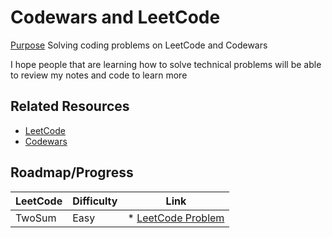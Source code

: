 # Codewars and LeetCode



[Purpose](https://makeareadme.com) 
Solving coding problems on LeetCode and Codewars

I hope people that are learning how to solve technical problems will be able to review my notes and code to learn more



## Related Resources

* [LeetCode](https://leetcode.com/)
* [Codewars](https://www.codewars.com/dashboard)

## Roadmap/Progress

| LeetCode  | Difficulty | Link |
| ------------- | ------------- | ------------- |
| TwoSum  | Easy  | * [LeetCode Problem](https://leetcode.com/problems/two-sum/)  |


